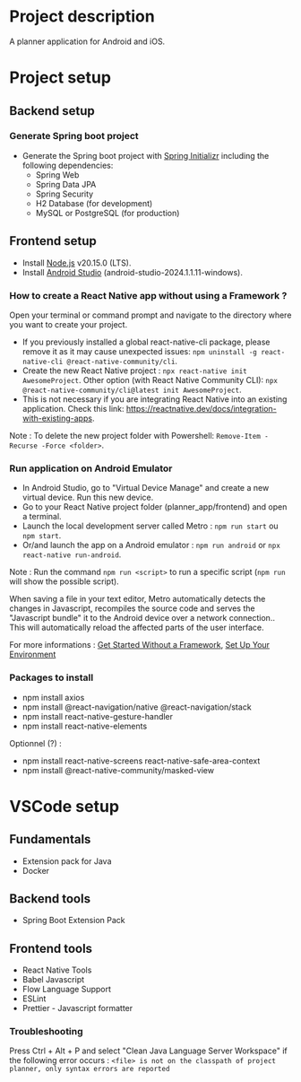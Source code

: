 # Project description
A planner application for Android and iOS.

# Project setup

## Backend setup

### Generate Spring boot project
- Generate the Spring boot project with [Spring Initializr](https://start.spring.io/) including the following dependencies:
    - Spring Web
    - Spring Data JPA
    - Spring Security
    - H2 Database (for development)
    - MySQL or PostgreSQL (for production)

## Frontend setup
- Install [Node.js](https://nodejs.org/en) v20.15.0 (LTS).
- Install [Android Studio](https://developer.android.com/studio?hl=fr) (android-studio-2024.1.1.11-windows).

### How to create a React Native app without using a Framework ?
Open your terminal or command prompt and navigate to the directory where you want to create your project.
- If you previously installed a global react-native-cli package, please remove it as it may cause unexpected issues: `npm uninstall -g react-native-cli @react-native-community/cli`.
- Create the new React Native project : `npx react-native init AwesomeProject`. Other option (with React Native Community CLI): `npx @react-native-community/cli@latest init AwesomeProject`.
- This is not necessary if you are integrating React Native into an existing application. Check this link: https://reactnative.dev/docs/integration-with-existing-apps.

Note :  To delete the new project folder with Powershell: `Remove-Item -Recurse -Force <folder>`.

### Run application on Android Emulator
- In Android Studio, go to "Virtual Device Manage" and create a new virtual device. Run this new device.
- Go to your React Native project folder (planner_app/frontend) and open a terminal.
- Launch the local development server called Metro : `npm run start` ou `npm start`.
- Or/and launch the app on a Android emulator : `npm run android` or `npx react-native run-android`.

Note : Run the command `npm run <script>` to run a specific script (`npm run` will show the possible script).

When saving a file in your text editor, Metro automatically detects the changes in Javascript, recompiles the source code and serves the "Javascript bundle" it to the Android device over a network connection.. This will automatically reload the affected parts of the user interface.

For more informations : [Get Started Without a Framework](https://reactnative.dev/docs/getting-started-without-a-framework), [Set Up Your Environment](https://reactnative.dev/docs/set-up-your-environment)

### Packages to install
- npm install axios
- npm install @react-navigation/native @react-navigation/stack
- npm install react-native-gesture-handler
- npm install react-native-elements

Optionnel (?) :
- npm install react-native-screens react-native-safe-area-context
- npm install @react-native-community/masked-view


# VSCode setup 
## Fundamentals
- Extension pack for Java
- Docker

## Backend tools
- Spring Boot Extension Pack

## Frontend tools
- React Native Tools
- Babel Javascript
- Flow Language Support
- ESLint
- Prettier - Javascript formatter

### Troubleshooting
Press Ctrl + Alt + P and select "Clean Java Language Server Workspace" if the following error occurs : `<file> is not on the classpath of project planner, only syntax errors are reported`